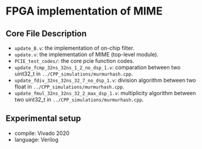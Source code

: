 FPGA implementation of MIME
============

Core File Description
--------------------
*  `update_B.v`: the implementation of on-chip filter.
*  `update.v`: the implementation of MIME (top-level module).
*  `PCIE_test_codes/`: the core pcie function codes.
*  `update_fcmp_32ns_32ns_1_2_no_dsp_1.v`: comparation between two uint32_t in `../CPP_simulations/murmurhash.cpp`.
*  `update_fdiv_32ns_32ns_32_7_no_dsp_1.v`: division algorithm between two float in `../CPP_simulations/murmurhash.cpp`.
*  `update_fmul_32ns_32ns_32_2_max_dsp_1.v`: multiplicity algorithm between two uint32_t in `../CPP_simulations/murmurhash.cpp`.

Experimental setup
--------------------
* compile: Vivado 2020
* language: Verilog
